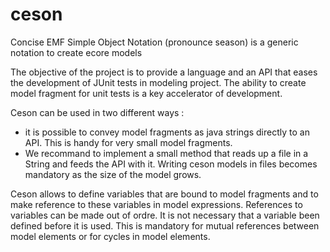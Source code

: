 # ceson
Concise EMF Simple Object Notation (pronounce season) is a generic notation to create ecore models

The objective of the project is to provide a language and an API that eases the development of JUnit tests in modeling project. 
The ability to create model fragment for unit tests is a key accelerator of development. 

Ceson can be used in two different ways :
- it is possible to convey model fragments as java strings directly to an API. This is handy for very small model fragments. 
- We recommand to implement a small method that reads up a file in a String and feeds the API with it. Writing ceson models in files becomes mandatory as the size of the model grows. 

Ceson allows to define variables that are bound to model fragments and to make reference to these variables in model expressions. 
References to variables can be made out of ordre. It is not necessary that a variable been defined before it is used. This is mandatory for mutual references between model elements or for cycles in model elements.

